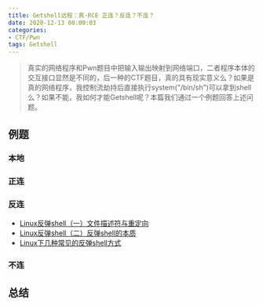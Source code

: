 ```yaml
---
title: Getshell远程：真·RCE 正连？反连？不连？ 
date: 2020-12-13 00:00:03
categories:
- CTF/Pwn
tags: Getshell
---
```


> 真实的网络程序和Pwn题目中把输入输出映射到网络端口，二者程序本体的交互接口显然是不同的，后一种的CTF题目，真的具有现实意义么？如果是真的网络程序，我控制流劫持后直接执行system("/bin/sh")可以拿到shell么？如果不能，我如何才能Getshell呢？本篇我们通过一个例题回答上述问题。

## 例题

### 本地

### 正连

### 反连

- [Linux反弹shell（一）文件描述符与重定向](https://xz.aliyun.com/t/2548)
- [Linux反弹shell（二）反弹shell的本质](https://xz.aliyun.com/t/2549)
- [Linux下几种常见的反弹shell方式](https://www.jianshu.com/p/9456473a0a14)

### 不连

## 总结


